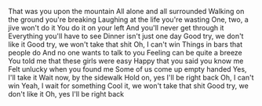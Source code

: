 That was you upon the mountain
All alone and all surrounded
Walking on the ground you're breaking
Laughing at the life you're wasting
One, two, a jive won't do it
You do it on your left
And you'll never get through it
Everything you'll have to see
Dinner isn't just one day
Good try, we don't like it
Good try, we won't take that shit
Oh, I can't win
Things in bars that people do
And no one wants to talk to you
Feeling can be quite a breeze
You told me that these girls were easy
Happy that you said you know me
Felt unlucky when you found me
Some of us come up empty handed
Yes, I'll take it
Wait now, by the sidewalk
Hold on, yes I'll be right back
Oh, I can't win
Yeah, I wait for something
Cool it, we won't take that shit
Good try, we don't like it
Oh, yes I'll be right back

